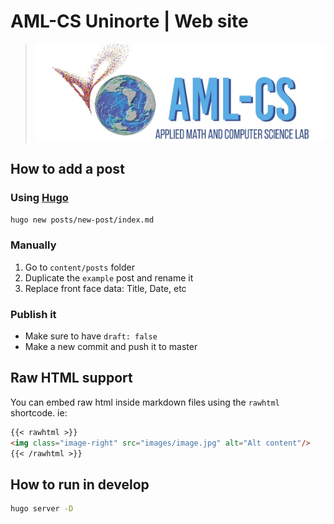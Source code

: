 # AML-CS Uninorte | Web site
> ![amlcs-logo](content/images/logo.jpg)

## How to add a post

### Using [Hugo](https://github.com/gohugoio/hugo)
```bash
hugo new posts/new-post/index.md
```
### Manually
1. Go to `content/posts` folder
2. Duplicate the `example` post and rename it
3. Replace front face data: Title, Date, etc

### Publish it
- Make sure to have `draft: false`
- Make a new commit and push it to master

## Raw HTML support

You can embed raw html inside markdown files using the `rawhtml` shortcode. ie:
```markdown
{{< rawhtml >}}
<img class="image-right" src="images/image.jpg" alt="Alt content"/>
{{< /rawhtml >}}
```

## How to run in develop
```bash
hugo server -D
```